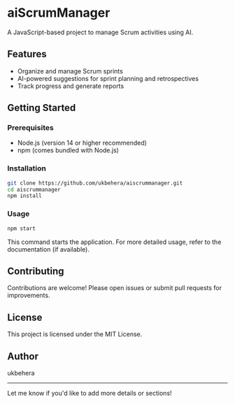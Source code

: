 
# aiScrumManager

A JavaScript-based project to manage Scrum activities using AI.

## Features

- Organize and manage Scrum sprints
- AI-powered suggestions for sprint planning and retrospectives
- Track progress and generate reports

## Getting Started

### Prerequisites

- Node.js (version 14 or higher recommended)
- npm (comes bundled with Node.js)

### Installation

```bash
git clone https://github.com/ukbehera/aiscrummanager.git
cd aiscrummanager
npm install
```

### Usage

```bash
npm start
```

This command starts the application. For more detailed usage, refer to the documentation (if available).

## Contributing

Contributions are welcome! Please open issues or submit pull requests for improvements.

## License

This project is licensed under the MIT License.

## Author

ukbehera

---

Let me know if you'd like to add more details or sections!
